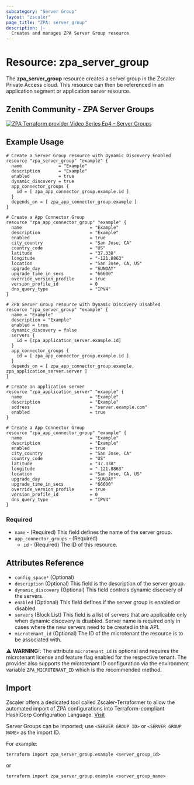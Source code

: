 ```yaml
---
subcategory: "Server Group"
layout: "zscaler"
page_title: "ZPA: server_group"
description: |-
  Creates and manages ZPA Server Group resource
---
```


# Resource: zpa_server_group

The **zpa_server_group** resource creates a server group in the Zscaler Private Access cloud. This resource can then be referenced in an application segment or application server resource.

## Zenith Community - ZPA Server Groups

[![ZPA Terraform provider Video Series Ep4 - Server Groups](https://raw.githubusercontent.com/zscaler/terraform-provider-zpa/master/images/zpa_server_groups.svg)](https://community.zscaler.com/zenith/s/question/0D54u00009evlEmCAI/video-zpa-terraform-provider-video-series-ep4-server-groups)

## Example Usage

```hcl
# Create a Server Group resource with Dynamic Discovery Enabled
resource "zpa_server_group" "example" {
  name              = "Example"
  description       = "Example"
  enabled           = true
  dynamic_discovery = true
  app_connector_groups {
    id = [ zpa_app_connector_group.example.id ]
  }
  depends_on = [ zpa_app_connector_group.example ]
}

# Create a App Connector Group
resource "zpa_app_connector_group" "example" {
  name                          = "Example"
  description                   = "Example"
  enabled                       = true
  city_country                  = "San Jose, CA"
  country_code                  = "US"
  latitude                      = "37.338"
  longitude                     = "-121.8863"
  location                      = "San Jose, CA, US"
  upgrade_day                   = "SUNDAY"
  upgrade_time_in_secs          = "66600"
  override_version_profile      = true
  version_profile_id            = 0
  dns_query_type                = "IPV4"
}
```

```hcl
# ZPA Server Group resource with Dynamic Discovery Disabled
resource "zpa_server_group" "example" {
  name = "Example"
  description = "Example"
  enabled = true
  dynamic_discovery = false
  servers {
    id = [zpa_application_server.example.id]
  }
  app_connector_groups {
    id = [ zpa_app_connector_group.example.id ]
  }
  depends_on = [ zpa_app_connector_group.example, zpa_application_server.server ]
}

# Create an application server
resource "zpa_application_server" "example" {
  name                          = "Example"
  description                   = "Example"
  address                       = "server.example.com"
  enabled                       = true
}

# Create a App Connector Group
resource "zpa_app_connector_group" "example" {
  name                          = "Example"
  description                   = "Example"
  enabled                       = true
  city_country                  = "San Jose, CA"
  country_code                  = "US"
  latitude                      = "37.338"
  longitude                     = "-121.8863"
  location                      = "San Jose, CA, US"
  upgrade_day                   = "SUNDAY"
  upgrade_time_in_secs          = "66600"
  override_version_profile      = true
  version_profile_id            = 0
  dns_query_type                = "IPV4"
}
```

### Required

* `name` - (Required) This field defines the name of the server group.
* `app_connector_groups` - (Required)
  * `id` - (Required) The ID of this resource.

## Attributes Reference

* `config_space*` (Optional)
* `description` (Optional) This field is the description of the server group.
* `dynamic_discovery` (Optional) This field controls dynamic discovery of the servers.
* `enabled` (Optional) This field defines if the server group is enabled or disabled.
* `servers` (Block List) This field is a list of servers that are applicable only when dynamic discovery is disabled. Server name is required only in cases where the new servers need to be created in this API.
* `microtenant_id` (Optional) The ID of the microtenant the resource is to be associated with.

⚠️ **WARNING:**: The attribute ``microtenant_id`` is optional and requires the microtenant license and feature flag enabled for the respective tenant. The provider also supports the microtenant ID configuration via the environment variable `ZPA_MICROTENANT_ID` which is the recommended method.

## Import

Zscaler offers a dedicated tool called Zscaler-Terraformer to allow the automated import of ZPA configurations into Terraform-compliant HashiCorp Configuration Language.
[Visit](https://github.com/zscaler/zscaler-terraformer)

Server Groups can be imported; use `<SERVER GROUP ID>` or `<SERVER GROUP NAME>` as the import ID.

For example:

```shell
terraform import zpa_server_group.example <server_group_id>
```

or

```shell
terraform import zpa_server_group.example <server_group_name>
```
